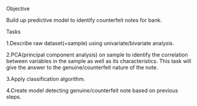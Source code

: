 

Objective

 Build up predictive model to identify counterfeit notes for bank.

Tasks
 
1.Describe raw dataset(=sample) using univariate/bivariate analysis.

2.PCA(principal component analysis) on sample to identify the correlation between variables in the sample as well as its characteristics. This task will give the answer to the genuine/counterfeit nature of the note.

3.Apply classification algorithm.

4.Create model detecting genuine/counterfeit note based on previous steps.

 

